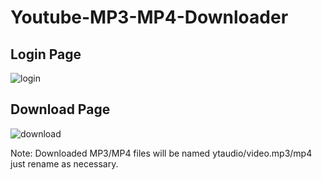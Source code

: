# Youtube-MP3-MP4-Downloader

## Login Page

![login](https://user-images.githubusercontent.com/31261926/95782449-88388d00-0c95-11eb-8690-067411505db5.png)

## Download Page

![download](https://user-images.githubusercontent.com/31261926/95782502-9a1a3000-0c95-11eb-9fb4-2042542103ba.png)

Note: Downloaded MP3/MP4 files will be named ytaudio/video.mp3/mp4 just rename as necessary.
